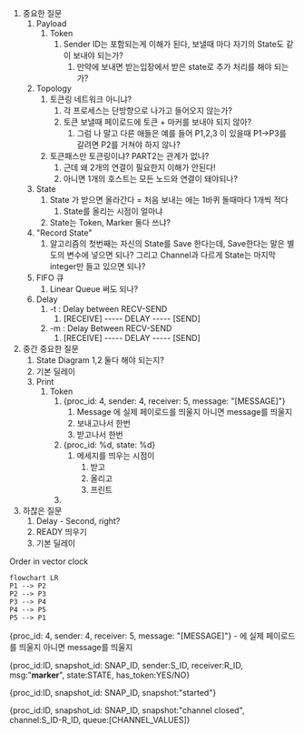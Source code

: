 1. 중요한 질문
	1. Payload
		1. Token
			1. Sender ID는 포함되는게 이해가 된다, 보낼때 마다 자기의 State도 같이 보내야 되는가?
				1. 만약에 보내면 받는입장에서 받은 state로 추가 처리를 해야 되는가?
	2. Topology
		1. 토큰링 네트워크 아니냐?
			1. 각 프로세스는 단방향으로 나가고 들어오지 않는가?
			2. 토큰 보낼때 페이로드에 토큰 + 마커를 보내야 되지 않아?
				1. 그럼 나 말고 다른 애들은 예를 들어 P1,2,3 이 있을때 P1->P3를 갈려면 P2를 거쳐야 하지 않나?
		2. 토큰패스만 토큰링이냐? PART2는 관계가 없나?
			1. 근데 왜 2개의 연결이 필요한지 이해가 안된다!
			2. 아니면 1개의 호스트는 모든 노드와 연결이 돼야되나?
	3. State
		1. State 가 받으면 올라간다 = 처음 보내는 애는 1바퀴 돌때마다 1개씩 적다
			1. State를 올리는 시점이 얼마냐
		2. State는 Token, Marker 둘다 쓰냐?
	4. "Record State" 
		1. 알고리즘의 첫번째는 자신의 State를 Save 한다는데, Save한다는 말은 별도의 변수에 넣으면 되나? 그리고 Channel과 다르게 State는 마지막 integer만 들고 있으면 되나?
	5. FIFO 큐
		1. Linear Queue 써도 되나?
	6. Delay
		1. -t : Delay between RECV-SEND
			1. [RECEIVE] ----- DELAY ----- [SEND]
		2. -m : Delay Between RECV-SEND
			1. [RECEIVE] ----- DELAY ----- [SEND]
2. 중간 중요한 질문
	1. State Diagram 1,2 둘다 해야 되는지?
	2. 기본 딜레이
	3. Print
		1. Token
			1. {proc_id: 4, sender: 4, receiver: 5, message: "[MESSAGE]"} 
				1. Message 에 실제 페이로드를 띄울지 아니면 message를 띄울지
				2. 보내고나서 한번
				3. 받고나서 한번
			2. {proc_id: %d, state: %d}
				1. 메세지를 띄우는 시점이
					1. 받고
					2. 올리고
					3. 프린트
			3. 
3. 하찮은 질문
	1. Delay - Second, right?
	2. READY 띄우기
	3. 기본 딜레이
	


Order in vector clock

```mermaid
flowchart LR
P1 --> P2
P2 --> P3
P3 --> P4
P4 --> P5
P5 --> P1

```

{proc_id: 4, sender: 4, receiver: 5, message: "[MESSAGE]"} - 에 실제 페이로드를 띄울지 아니면 message를 띄울지

{proc_id:ID, snapshot_id: SNAP_ID, sender:S_ID, receiver:R_ID, msg:"**marker**",
state:STATE, has_token:YES/NO}

{proc_id:ID, snapshot_id: SNAP_ID, snapshot:"started"}

{proc_id:ID, snapshot_id: SNAP_ID, snapshot:"channel closed", channel:S_ID-R_ID,
queue:[CHANNEL_VALUES]}